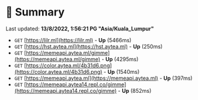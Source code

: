 # 📖 Summary
Last updated: **13/8/2022, 1:56:21 PG "Asia/Kuala_Lumpur"**

- `GET` [https://lilr.ml](https://lilr.ml) - **Up** (5466ms)
- `GET` [https://hst.aytea.ml](https://hst.aytea.ml) - **Up** (250ms)
- `GET` [https://memeapi.aytea.ml/gimme](https://memeapi.aytea.ml/gimme) - **Up** (4295ms)
- `GET` [https://color.aytea.ml/4b31d6.png](https://color.aytea.ml/4b31d6.png) - **Up** (1540ms)
- `GET` [https://memeapi.aytea.ml](https://memeapi.aytea.ml) - **Up** (397ms)
- `GET` [https://memeapi.aytea14.repl.co/gimme](https://memeapi.aytea14.repl.co/gimme) - **Up** (852ms)
